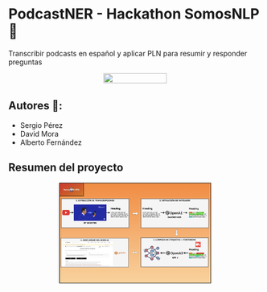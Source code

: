 # PodcastNER - Hackathon SomosNLP 🤗
Transcribir podcasts en español y aplicar PLN para resumir y responder preguntas

<p align="center">
    <img src="https://media.licdn.com/dms/image/sync/D4E27AQG2xfLa3-GbSA/articleshare-shrink_800/0/1681142292131?e=1681754400&v=beta&t=p1VlImcl9P4qTskgX44fZuySo0d3Kjkkzf8zilCpXMY"  width="50%" height="20%">
</p>

## Autores 👥:
* Sergio Pérez
* David Mora
* Alberto Fernández

## Resumen del proyecto

<p align="center">
    <img src="/media/esquema_proyecto.PNG"  width="60%" height="30%">
</p>